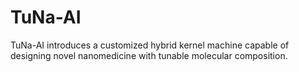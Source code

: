# TuNa-AI

TuNa-AI introduces a customized hybrid kernel machine capable of designing novel nanomedicine with tunable molecular composition.
